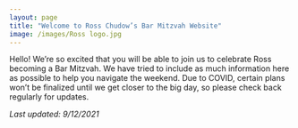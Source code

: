 ```yaml
---
layout: page
title: "Welcome to Ross Chudow’s Bar Mitzvah Website"
image: /images/Ross logo.jpg
---
```


Hello!  We’re so excited that you will be able to join us to celebrate Ross becoming a Bar Mitzvah.  We have tried to include as much information here as possible to help you navigate the weekend.  Due to COVID, certain plans won’t be finalized until we get closer to the big day, so please check back regularly for updates.

*Last updated: 9/12/2021*
